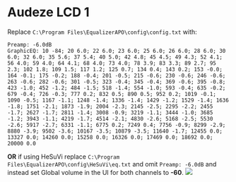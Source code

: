 # Audeze LCD 1
Replace `C:\Program Files\EqualizerAPO\config\config.txt` with:
```
Preamp: -6.0dB
GraphicEQ: 10 -84; 20 6.0; 22 6.0; 23 6.0; 25 6.0; 26 6.0; 28 6.0; 30 6.0; 32 6.0; 35 5.6; 37 5.4; 40 5.0; 42 4.8; 45 4.5; 49 4.3; 52 4.1; 56 4.0; 59 4.0; 64 4.1; 68 4.0; 73 4.0; 78 3.9; 83 3.3; 89 2.7; 95 2.3; 102 1.8; 109 1.5; 117 1.2; 125 0.7; 134 0.4; 143 0.2; 153 -0.0; 164 -0.1; 175 -0.2; 188 -0.4; 201 -0.5; 215 -0.6; 230 -0.6; 246 -0.6; 263 -0.6; 282 -0.6; 301 -0.5; 323 -0.4; 345 -0.4; 369 -0.6; 395 -0.8; 423 -1.0; 452 -1.2; 484 -1.5; 518 -1.4; 554 -1.0; 593 -0.4; 635 -0.2; 679 -0.4; 726 -0.3; 777 0.2; 832 0.5; 890 0.5; 952 0.2; 1019 -0.1; 1090 -0.5; 1167 -1.1; 1248 -1.4; 1336 -1.4; 1429 -1.2; 1529 -1.4; 1636 -1.8; 1751 -2.1; 1873 -1.9; 2004 -2.3; 2145 -2.5; 2295 -2.2; 2455 -1.7; 2627 -1.7; 2811 -1.4; 3008 -0.9; 3219 -1.1; 3444 -1.0; 3685 -1.2; 3943 -1.1; 4219 -1.7; 4514 -2.1; 4830 -2.6; 5168 -2.5; 5530 -2.6; 5917 -2.7; 6331 -1.1; 6775 0.2; 7249 0.4; 7756 -0.9; 8299 -2.9; 8880 -3.9; 9502 -3.6; 10167 -3.5; 10879 -3.5; 11640 -1.7; 12455 0.0; 13327 0.0; 14260 0.0; 15258 0.0; 16326 0.0; 17469 0.0; 18692 0.0; 20000 0.0
```
**OR** if using HeSuVi replace `C:\Program Files\EqualizerAPO\config\HeSuVi\eq.txt` and omit `Preamp: -6.0dB` and instead set Global volume in the UI for both channels to **-60**.
![](https://raw.githubusercontent.com/jaakkopasanen/AutoEq/master/results/Innerfidelity%202017/innerfidelity/onear/Audeze%20LCD%201/Audeze%20LCD%201.png)